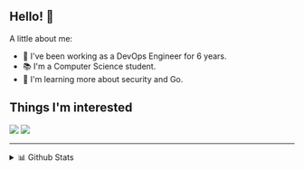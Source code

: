 ## Hello! 👋
A little about me:
- 🔭 I've been working as a DevOps Engineer for 6 years.
- 📚 I'm a Computer Science student.
- 🌱 I'm learning more about security and Go.

## Things I'm interested
![](https://img.shields.io/badge/-golang-blue)
![](https://img.shields.io/badge/-DevOps-orange)

********
  
<details>
  <summary>📊 Github Stats</summary>

  <p align="center"> <img src="https://github-readme-stats.vercel.app/api?username=vaaleyard&show_icons=true&theme=gotham" alt="Leonardo's Stats" /> 

</details>
